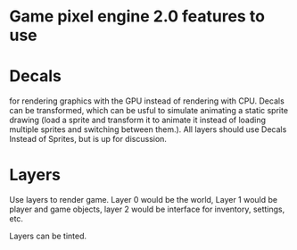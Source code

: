 # Game pixel engine 2.0 features to use

# Decals
for rendering graphics with the GPU instead of rendering with CPU. Decals can be transformed, which can be usful to simulate animating a static sprite drawing (load a sprite and transform it to animate it instead of loading multiple sprites and switching between them.). All layers should use Decals Instead of Sprites, but is up for discussion.

# Layers
Use layers to render game. Layer 0 would be the world, Layer 1 would be player and game objects, layer 2 would be interface for inventory, settings, etc.

Layers can be tinted.